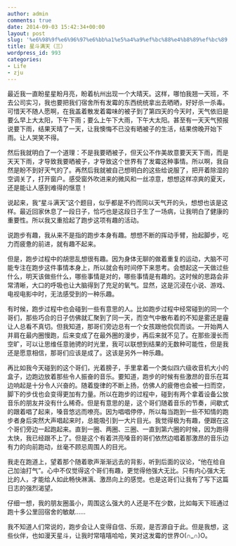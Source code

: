```yaml
---
author: admin
comments: true
date: 2014-09-03 15:42:34+00:00
layout: post
slug: '%e6%98%9f%e6%96%97%e6%bb%a1%e5%a4%a9%ef%bc%88%e4%b8%89%ef%bc%89'
title: 星斗满天（三）
wordpress_id: 993
categories:
- Life
- zju
---
```


最近我一直盼星星盼月亮，盼着杭州出现一个大晴天。这样，哪怕我翘一天班，不去公司实习，我也要把我们宿舍所有发霉的东西统统拿出去晒晒，好好杀一杀毒。可惜天不随人愿啊，在我盖着散发着霉味的被子到了第四天的今天时，天气依旧是要么早上大太阳，下午下雨；要么上午下大雨，下午大太阳。甚至有一天天气预报说要下雨，结果天晴了一天，让我懊悔不已没有晒被子的生活，结果傍晚开始下雨。让人哭笑不得。





然后我就明白了一个道理：不是我要晒被子，但天公不作美故意要天天下雨，而是天天下雨，才导致我要晒被子，才导致这个世界有了发霉这种事情。所以啊，我自然是盼不到好天气的了。再然后我就被自己想明白的这些给说服了，把开着除湿的空调关了，打开窗户。感受窗外吹进来的微风和一丝凉意，想想这样凉爽的夏天，还是能让人感到难得的惬意！





说起来，我“星斗满天”这个题目，似乎都是不约而同以天气开的头，想想也该是这样。最近回家休息了一段日子，恰巧也是这段日子生了一场病，让我明白了健康的重要性。所以我又重拾起了跑步这项有趣的活动。





说跑步有趣，我从来不是指的跑步本身有趣。想想不断的挥动手臂，抬起脚步，吃力而疲惫的前进，就有趣不起来。





但是，跑步过程中的胡思乱想很有趣。因为身体无聊的做着重复的运动，大脑不可能专注在跑步这件事情本身上，所以就会有时间停下来思考。会想起这一天做过些什么，明天该做些什么，哪些事情是对的，哪些事情是有趣的。这时候的思路会非常清晰，大口的呼吸也让大脑得到了充足的氧气。显然，这是沉浸在小说、游戏、电视电影中时，无法感受到的一种乐趣。





有时候，跑步过程中也会碰到一些有意思的人。比如跑步过程中经常碰到的同一个哥们，那些巧合的日子仿佛就汇聚到了同一天，而空气中散布着的不知是雾还是霾让人总看不真切。但我知道，那哥们旁边总有一个女孩跟他侃侃而谈。一开始两人并肩在最内圈慢跑，后来变成了在最外圈的漫步，再后来就不见了。在那些漫长而空旷，可以让思维任意驰骋的时光里，我可以联想到结果的无数种可能性，但是我还是愿意相信，那哥们应该是成了。这该是另外一种乐趣。





再比如我今天碰到的这个哥们，光着膀子，手里拿着一个类似四六级收音机大小的盒子，边跑边放着那些令人振奋的音乐。要知道，跑步的时候有些激昂的音乐在耳边响起是十分令人兴奋的。随着旋律的不断上扬，仿佛人的疲倦也会被一扫而空，脚下的步伐也会变得更加有力量。所以在跑步的过程中，碰到有两个拿着设备公放音乐的朋友并没有什么稀奇。但是有意思的是，这个哥们随着音乐的节奏，间歇式的跟着唱了起来，嗓音悠远而嘹亮。因为唱唱停停，所以每当跑到一些不知情的跑步者身后突然大声唱起来时，总能吸引到一大片目光。我觉得极为有趣，便跟在这个哥们旁边一起跑起来。直到一圈、两圈、三圈、一直到第六圈的时候，因为跑得太快，我已经跟不上了。但是这个有着洪亮嗓音的哥们依然边唱着那激昂的音乐边有力的向前跑动，丝毫不顾忌周围人的目光。





我走在跑道上，望着那个随着歌声渐渐远去的背影，听到后面的议论，“他在给自己加油打气”。心中不仅觉得这个哥们有趣，更觉得他强大无比。只有内心强大无比的人，才能给人如此畅快淋漓、激昂向上的感觉。也是这哥们让我有了写下这篇日志的强烈渴望。





仔细一想，我的朋友圈虽小，周围这么强大的人还是不在少数，比如每天下班通过跑十多公里回宿舍的敏献……





我不知道人们常说的，跑步会让人变得自信、乐观，是否源自于此。但是我想，这些伙伴，也如漫天星斗，让我时常嘻嘻哈哈，笑对这发霉的世界O(∩_∩)O。



